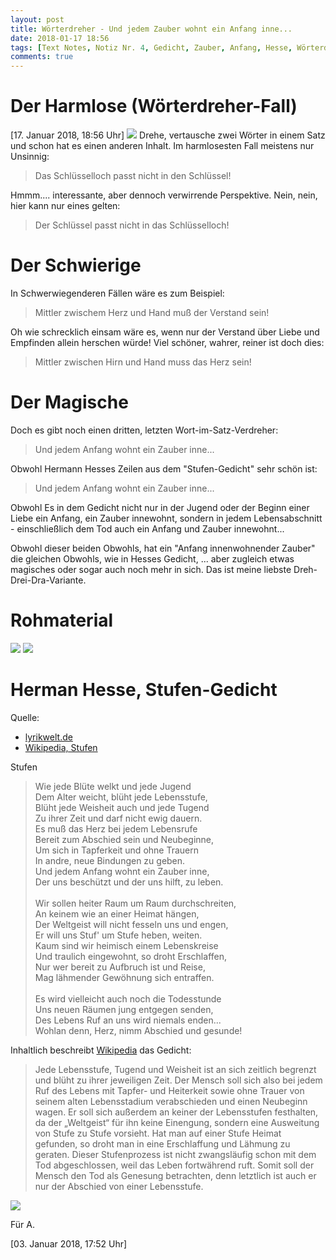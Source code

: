 ```yaml
---
layout: post
title: Wörterdreher - Und jedem Zauber wohnt ein Anfang inne...
date: 2018-01-17 18:56
tags: [Text Notes, Notiz Nr. 4, Gedicht, Zauber, Anfang, Hesse, Wörterdreher]
comments: true
---
```

# Der Harmlose (Wörterdreher-Fall)
[17. Januar 2018, 18:56 Uhr] <img src="{{site.baseurl}}/images/2018-01-17-cover-textbook.jpg" class="fit image">
Drehe, vertausche zwei Wörter in einem Satz und schon hat es einen anderen Inhalt. Im harmlosesten Fall meistens nur Unsinnig:

> Das Schlüsselloch passt nicht in den Schlüssel!

Hmmm.... interessante, aber dennoch verwirrende Perspektive. Nein, nein, hier kann nur eines gelten:

> Der Schlüssel passt nicht in das Schlüsselloch!

# Der Schwierige
In Schwerwiegenderen Fällen wäre es zum Beispiel:

> Mittler zwischem Herz und Hand muß der Verstand sein!

Oh wie schrecklich einsam wäre es, wenn nur der Verstand über Liebe und Empfinden allein herschen würde! Viel schöner, wahrer, reiner ist doch dies:

> Mittler zwischen Hirn und Hand muss das Herz sein!

# Der Magische

Doch es gibt noch einen dritten, letzten Wort-im-Satz-Verdreher:

> Und jedem Anfang wohnt ein Zauber inne...

Obwohl Hermann Hesses Zeilen aus dem "Stufen-Gedicht" sehr schön ist:

> Und jedem Anfang wohnt ein Zauber inne...

Obwohl Es in dem Gedicht nicht nur in der Jugend oder der Beginn einer Liebe ein Anfang, ein Zauber innewohnt, sondern in jedem Lebensabschnitt - einschließlich dem Tod auch ein Anfang und Zauber innewohnt...

Obwohl dieser beiden Obwohls, hat ein "Anfang innenwohnender Zauber" die gleichen Obwohls, wie in Hesses Gedicht, ... aber zugleich etwas magisches oder sogar auch noch mehr in sich. Das ist meine liebste Dreh-Drei-Dra-Variante.

# Rohmaterial

<img src="{{site.baseurl}}/images/2018-01-17-textbook-no-4-page-1.jpg" class="fit image">
<img src="{{site.baseurl}}/images/2018-01-17-textbook-no-4-page-2.jpg" class="fit image">


# Herman Hesse, Stufen-Gedicht

Quelle:
- [lyrikwelt.de](http://lyrikwelt.de/gedichte/hesseg1.htm)
- [Wikipedia, Stufen](https://de.wikipedia.org/wiki/Stufen)

Stufen

>Wie jede Blüte welkt und jede Jugend<br>
>Dem Alter weicht, blüht jede Lebensstufe,<br>
>Blüht jede Weisheit auch und jede Tugend<br>
>Zu ihrer Zeit und darf nicht ewig dauern.<br>
>Es muß das Herz bei jedem Lebensrufe<br>
>Bereit zum Abschied sein und Neubeginne,<br>
>Um sich in Tapferkeit und ohne Trauern<br>
>In andre, neue Bindungen zu geben.<br>
>Und jedem Anfang wohnt ein Zauber inne,<br>
>Der uns beschützt und der uns hilft, zu leben.<br><br>
>Wir sollen heiter Raum um Raum durchschreiten,<br>
>An keinem wie an einer Heimat hängen,<br>
>Der Weltgeist will nicht fesseln uns und engen,<br>
>Er will uns Stuf' um Stufe heben, weiten.<br>
>Kaum sind wir heimisch einem Lebenskreise<br>
>Und traulich eingewohnt, so droht Erschlaffen,<br>
>Nur wer bereit zu Aufbruch ist und Reise,<br>
>Mag lähmender Gewöhnung sich entraffen.<br><br>
>Es wird vielleicht auch noch die Todesstunde<br>
>Uns neuen Räumen jung entgegen senden,<br>
>Des Lebens Ruf an uns wird niemals enden...<br>
>Wohlan denn, Herz, nimm Abschied und gesunde!

Inhaltlich beschreibt [Wikipedia](https://de.wikipedia.org/wiki/Stufen#Inhalt) das Gedicht:
> Jede Lebensstufe, Tugend und Weisheit ist an sich zeitlich begrenzt und blüht zu ihrer jeweiligen Zeit. Der Mensch soll sich also bei jedem Ruf des Lebens mit Tapfer- und Heiterkeit sowie ohne Trauer von seinem alten Lebensstadium verabschieden und einen Neubeginn wagen. Er soll sich außerdem an keiner der Lebensstufen festhalten, da der „Weltgeist“ für ihn keine Einengung, sondern eine Ausweitung von Stufe zu Stufe vorsieht. Hat man auf einer Stufe Heimat gefunden, so droht man in eine Erschlaffung und Lähmung zu geraten. Dieser Stufenprozess ist nicht zwangsläufig schon mit dem Tod abgeschlossen, weil das Leben fortwährend ruft. Somit soll der Mensch den Tod als Genesung betrachten, denn letztlich ist auch er nur der Abschied von einer Lebensstufe.



<img src="{{site.baseurl}}/images/2018-01-17-banksy.jpg" class="fit image">


Für A.

[03. Januar 2018, 17:52 Uhr]
